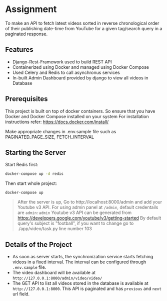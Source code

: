 # Assignment 
To make an API to fetch latest videos sorted in reverse chronological order of their publishing date-time from YouTube for a given tag/search query in a paginated response.

## Features
 - Django-Rest-Framework used to build REST API
 - Containerized using Docker and managed using Docker Compose
 -  Used Celery and Redis to call asynchronus services
 - In-built Admin Dashboard provided by django to view all videos in Database
   

## Prerequisites

This project is built on top of docker containers. So ensure that you have
Docker and Docker Compose installed on your system For installation
instructions refer: https://docs.docker.com/install/

Make appropriate changes in .env.sample file such as PAGINATED_PAGE_SIZE, FETCH_INTERVAL


## Starting the Server

Start Redis first:
```sh
docker-compose up -d redis
```
Then start whole project:
```
docker-compose up
```

> After the server is up, Go to http://localhost:8000/admin and add your Youtube v3 API.
> For using admin panel at `/admin`, default credentails are `admin:admin`
> Youtube v3 API can be generated from https://developers.google.com/youtube/v3/getting-started
> By default query's subject is "football", if you want to change go to ./app/video/task.py line number 103

## Details of the Project
 - As soon as server starts, the synchronization service starts fetching videos in a fixed interval. The interval can be configured through `.env.sample` file.
 - The video dashboard will be available at `http://127.0.0.1:8000/admin/video/video/`
 - The GET API to list all videos stored in the database is available at `http://127.0.0.1:8000`. This API is paginated and has `previous` and `next` url field.


